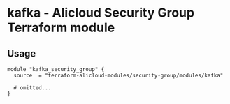 # kafka - Alicloud Security Group Terraform module

## Usage

```hcl
module "kafka_security_group" {
  source  = "terraform-alicloud-modules/security-group/modules/kafka"

  # omitted...
}
```

<!-- BEGINNING OF PRE-COMMIT-TERRAFORM DOCS HOOK -->
<!-- END OF PRE-COMMIT-TERRAFORM DOCS HOOK -->
